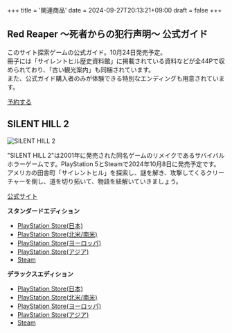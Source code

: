 +++
title = '関連商品'
date = 2024-09-27T20:13:21+09:00
draft = false
+++

## Red Reaper ～死者からの犯行声明～ 公式ガイド

このサイト探索ゲームの公式ガイド。10月24日発売予定。  
冊子には「サイレントヒル歴史資料館」に掲載されている資料などが全44Pで収められており、「古い観光案内」も同梱されています。  
また、公式ガイド購入者のみが体験できる特別なエンディングも用意されています。

[予約する](https://shop.daiyonkyokai.net/products/redreaper-ja)

## SILENT HILL 2

![SILENT HILL 2](/en/img/SILENT_HILL_2.jpg)

"SILENT HILL 2"は2001年に発売された同名ゲームのリメイクであるサバイバルホラーゲームです。PlayStation 5とSteamで2024年10月8日に発売予定です。  
アメリカの田舎町「サイレントヒル」を探索し、謎を解き、攻撃してくるクリーチャーを倒し、道を切り拓いて、物語を紐解いていきましょう。

[公式サイト](https://www.konami.com/games/silenthill/2r/jp/ja/)

**スタンダードエディション**
* [PlayStation Store(日本)](https://store.playstation.com/product/JP0101-PPSA08708_00-MAINGAME00000000)
* [PlayStation Store(北米/南米)](https://store.playstation.com/product/UP0101-PPSA08710_00-MAINGAME00000000)
* [PlayStation Store(ヨーロッパ)](https://store.playstation.com/product/EP0101-PPSA08709_00-MAINGAME00000000)
* [PlayStation Store(アジア)](https://store.playstation.com/product/HP0101-PPSA10644_00-MAINGAME00000000)
* [Steam](https://store.steampowered.com/app/2124490/SILENT_HILL_2/)

**デラックスエディション**
* [PlayStation Store(日本)](https://store.playstation.com/product/JP0101-PPSA08708_00-DIGITALDELUXE000)
* [PlayStation Store(北米/南米)](https://store.playstation.com/product/UP0101-PPSA08710_00-DIGITALDELUXE000)
* [PlayStation Store(ヨーロッパ)](https://store.playstation.com/product/EP0101-PPSA08709_00-DIGITALDELUXE000)
* [PlayStation Store(アジア)](https://store.playstation.com/product/HP0101-PPSA10644_00-DIGITALDELUXE000)
* [Steam](https://store.steampowered.com/app/2124490/SILENT_HILL_2/)
